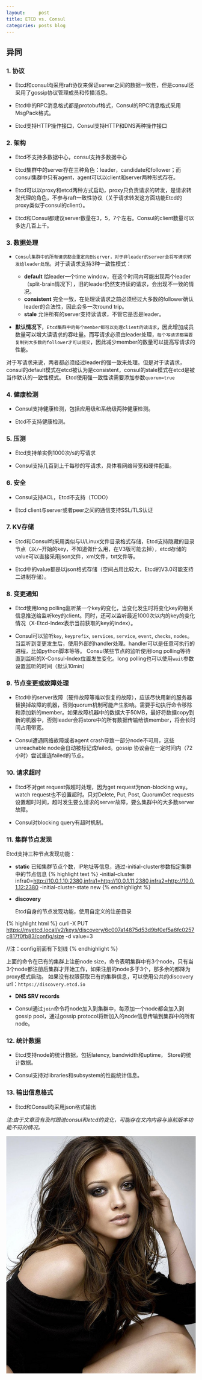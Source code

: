 ```yaml
---
layout:     post
title: ETCD vs. Consul
categories: posts blog
---
```


## 异同

### 1. 协议
+ Etcd和consul均采用raft协议来保证server之间的数据一致性，但是consul还采用了gossip协议管理成员和传播消息。

+ Etcd中的RPC消息格式都是protobuf格式，Consul的RPC消息格式采用MsgPack格式。

+ Etcd支持HTTP操作接口，Consul支持HTTP和DNS两种操作接口

### 2. 架构
+ Etcd不支持多数据中心，<!-- more -->consul支持多数据中心

+ Etcd集群中的server存在三种角色：leader，candidate和follower；而consul集群中只有agent，agent可以以client和server两种形式存在。

+ Etcd可以以proxy和etcd两种方式启动，proxy只负责请求的转发，是请求转发代理的角色，不参与raft一致性协议（关于请求转发这方面功能Etcd的proxy类似于consul的client）。

+ Etcd和Consul都建议server数量在3，5，7个左右。Consul的client数量可以多达几百上千。

### 3. 数据处理
+ `Consul集群中的所有请求都会重定向到server，对于非leader的server会将写请求转发给leader处理`。对于读请求支持3种一致性模式：
	+ **default**
	给leader一个time window，在这个时间内可能出现两个leader（split-brain情况下），旧的leader仍然支持读的请求，会出现不一致的情况。
	+ **consistent**
	完全一致，在处理读请求之前必须经过大多数的follower确认leader的合法性，因此会多一次round trip。
	+ **stale**
	允许所有的server支持读请求，不管它是否是leader。

+ **默认情况下**，`Etcd集群中的每个member都可以处理client的读请求`，因此增加成员数量可以增大读请求的吞吐量。而写请求必须由leader处理，`每个写请求都需要复制到大多数的follower才可以提交`，因此减少member的数量可以提高写请求的性能。

对于写请求来说，两者都必须经过leader的强一致来处理。但是对于读请求，consul的default模式在etcd被认为是consistent，consul的stale模式在etcd是被当作默认的一致性模式。
Etcd使用强一致性读需要添加参数`quorum=true`

### 4. 健康检测
+ Consul支持健康检测，包括应用级和系统级两种健康检测。

+ Etcd不支持健康检测。

### 5.  压测
+ Etcd支持单实例1000次/s的写请求

+ Consul支持几百到上千每秒的写请求，具体看网络带宽和硬件配置。


### 6. 安全
+ Consul支持ACL，Etcd不支持（TODO）

+ Etcd client与server或者peer之间的通信支持SSL/TLS认证


### 7. KV存储
+ Etcd和Consul均采用类似与U/Linux文件目录格式存储，Etcd支持隐藏的目录节点（以`/—`开始的key，不知道做什么用，在V3版可能去掉），etcd存储的value可以直接采用json文件，xml文件，txt文件等。

+ Etcd中的value都是以json格式存储（空间占用比较大，Etcd的V3.0可能支持二进制存储）。


### 8. 变更通知
+ Etcd使用long polling监听某一个key的变化，当变化发生时将变化key的相关信息推送给监听key的client。同时，还可以监听最近1000次以内的key的变化情况（X-Etcd-Index表示当前获取的key的index）。

+ Consul可以监听`key`, `keyprefix`, `services`, `service`, `event`, `checks`, `nodes`。当监听到变更发生后，使用外部的handler处理。handler可以是任意可执行的进程，比如python脚本等等。
Consul某些节点的监听使用long polling等待直到监听的X-Consul-Index位置发生变化。long polling也可以使用`wait`参数设置监听的时间（默认10min）

### 9. 节点变更或故障处理
+ Etcd中的server故障（硬件故障等难以恢复的故障），应该尽快用新的服务器替换掉故障的机器，否则quorum机制可能产生影响。需要手动执行命令移除和添加新的member。如果故障机器中的数据大于50MB，最好将数据copy到新的机器中，否则leader会将store中的所有数据传输给该member，将会长时间占用带宽。

+ Consul遭遇网络故障或者agent crash导致一部分node不可用，这些unreachable node会自动被标记成failed。gossip 协议会在一定时间内（72小时）尝试重连failed的节点。


### 10. 请求超时
+ Etcd不对get request做超时处理，因为get request为non-blocking way。watch request也不设置超时。只对Delete, Put, Post, QuorumGet requests设置超时时间，超时发生要么请求的server故障，要么集群中的大多数server故障。

+ Consul对blocking query有超时机制。

### 11. 集群节点发现

Etcd支持三种节点发现功能：

  + **static**
	已知集群节点个数，IP地址等信息，通过-initial-cluster参数指定集群中的节点信息
{% highlight text %}
-initial-cluster infra0=http://10.0.1.10:2380,infra1=http://10.0.1.11:2380,infra2=http://10.0.1.12:2380 -initial-cluster-state new
{% endhighlight %}
  + **discovery**

	Etcd自身的节点发现功能，使用自定义的注册目录

{% highlight html %}
curl -X PUT https://myetcd.local/v2/keys/discovery/6c007a14875d53d9bf0ef5a6fc0257c817f0fb83/config/size -d value=3

//注：config前面有下划线
{% endhighlight %}

  上面的命令在已有的集群上注册node size，命令表明集群中有3个node，只有当3个node都注册后集群才开始工作，如果注册的node多于3个，那多余的都降为proxy模式启动。
    如果没有权限获取已有的集群信息，可以使用公共的discovery url：`https://discovery.etcd.io`

   + **DNS SRV records**

+ Consul通过`join`命令将node加入到集群中，每添加一个node都会加入到gossip pool，通过gossip protocol将新加入的node信息传输到集群中的所有node。


### 12. 统计数据
+ Etcd支持node的统计数据，包括latency, bandwidth和uptime， Store的统计数据。

+ Consul支持对libraries和subsystem的性能统计信息。

### 13. 输出信息格式
+ Etcd和Consul均采用json格式输出


*注:由于文章没有及时跟进consul和etcd的变化，可能存在文内内容与当前版本功能不符的情况。*

![etcd](/images/etcd/etcd.jpg)
